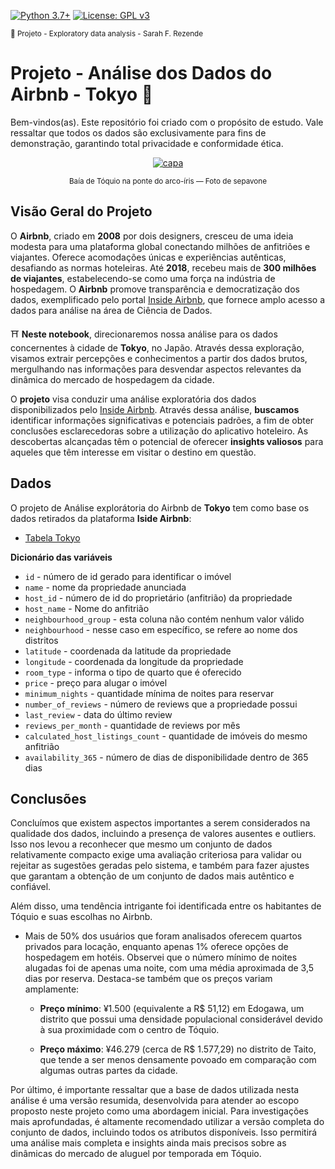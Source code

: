 [![Python 3.7+](https://img.shields.io/badge/python-3.7+-blue.svg)](https://www.python.org/downloads/release/python-360/) [![License: GPL v3](https://img.shields.io/badge/License-GPLv3-blue.svg)](https://www.gnu.org/licenses/gpl-3.0) 

<sub> 📂 Projeto - Exploratory data analysis - Sarah F. Rezende


#  Projeto - Análise dos Dados do Airbnb - Tokyo 🗼

Bem-vindos(as). Este repositório foi criado com o propósito de estudo. Vale ressaltar que todos os dados são exclusivamente para fins de demonstração, garantindo total privacidade e conformidade ética.


<p align="center">
  <a href="https://github.com/SarahFeanor?tab=repositories">
    <img src="https://cdn.discordapp.com/attachments/1063559719291199599/1197549244412866610/download.jpg?ex=65bbaba5&is=65a936a5&hm=b246b9064e94fb5ab1fa41442813323be300256511105259f14aaaf6ded445f0&" alt="capa">
  </a> 
</p>                <p align="center">  <sup> Baía de Tóquio na ponte do arco-íris — Foto de sepavone </sup> </p>
                          
## Visão Geral do Projeto 

O **Airbnb**, criado em **2008** por dois designers, cresceu de uma ideia modesta para uma plataforma global conectando milhões de anfitriões e viajantes. Oferece acomodações únicas e experiências autênticas, desafiando as normas hoteleiras. Até **2018**, recebeu mais de **300 milhões de viajantes**, estabelecendo-se como uma força na indústria de hospedagem. O **Airbnb** promove transparência e democratização dos dados, exemplificado pelo portal [Inside Airbnb](http://insideairbnb.com/get-the-data/), que fornece amplo acesso a dados para análise na área de Ciência de Dados.

⛩️ **Neste notebook**, direcionaremos nossa análise para os dados concernentes à cidade de **Tokyo**, no Japão. Através dessa exploração, visamos extrair percepções e conhecimentos a partir dos dados brutos, mergulhando nas informações para desvendar aspectos relevantes da dinâmica do mercado de hospedagem da cidade.

O **projeto** visa conduzir uma análise exploratória dos dados disponibilizados pelo [Inside Airbnb](http://insideairbnb.com/get-the-data/). Através dessa análise, **buscamos** identificar informações significativas e potenciais padrões, a fim de obter conclusões esclarecedoras sobre a utilização do aplicativo hoteleiro. As descobertas alcançadas têm o potencial de oferecer **insights valiosos** para aqueles que têm interesse em visitar o destino em questão.

## Dados 

O projeto de Análise explorátoria do Airbnb de **Tokyo** tem como base os dados retirados da plataforma **Iside Airbnb**: 

- [Tabela Tokyo]()
  
**Dicionário das variáveis**

* `id` - número de id gerado para identificar o imóvel
* `name` - nome da propriedade anunciada
* `host_id` - número de id do proprietário (anfitrião) da propriedade
* `host_name` - Nome do anfitrião
* `neighbourhood_group` - esta coluna não contém nenhum valor válido
* `neighbourhood` - nesse caso em específico, se refere ao nome dos distritos
* `latitude` - coordenada da latitude da propriedade
* `longitude` - coordenada da longitude da propriedade
* `room_type` - informa o tipo de quarto que é oferecido
* `price` - preço para alugar o imóvel
* `minimum_nights` - quantidade mínima de noites para reservar
* `number_of_reviews` - número de reviews que a propriedade possui
* `last_review` - data do último review
* `reviews_per_month` - quantidade de reviews por mês
* `calculated_host_listings_count` - quantidade de imóveis do mesmo anfitrião
* `availability_365` - número de dias de disponibilidade dentro de 365 dias

## Conclusões

Concluímos que existem aspectos importantes a serem considerados na qualidade dos dados, incluindo a presença de valores ausentes e outliers. Isso nos levou a reconhecer que mesmo um conjunto de dados relativamente compacto exige uma avaliação criteriosa para validar ou rejeitar as sugestões geradas pelo sistema, e também para fazer ajustes que garantam a obtenção de um conjunto de dados mais autêntico e confiável.

Além disso, uma tendência intrigante foi identificada entre os habitantes de Tóquio e suas escolhas no Airbnb.

- Mais de 50% dos usuários que foram analisados oferecem quartos privados para locação, enquanto apenas 1% oferece opções de hospedagem em hotéis.
Observei que o número mínimo de noites alugadas foi de apenas uma noite, com uma média aproximada de 3,5 dias por reserva.
Destaca-se também que os preços variam amplamente:

    - **Preço mínimo**: ¥1.500 (equivalente a R$ 51,12) em Edogawa, um distrito que possui uma densidade populacional considerável devido à sua proximidade com o centro de Tóquio.

    - **Preço máximo**: ¥46.279 (cerca de R$ 1.577,29) no distrito de Taito, que tende a ser menos densamente povoado em comparação com algumas outras partes da cidade.

Por último, é importante ressaltar que a base de dados utilizada nesta análise é uma versão resumida, desenvolvida para atender ao escopo proposto neste projeto como uma abordagem inicial. Para investigações mais aprofundadas, é altamente recomendado utilizar a versão completa do conjunto de dados, incluindo todos os atributos disponíveis. Isso permitirá uma análise mais completa e insights ainda mais precisos sobre as dinâmicas do mercado de aluguel por temporada em Tóquio.


